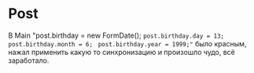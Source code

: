 # Post
 В Main  "post.birthday = new FormDate();
        `post.birthday.day = 13;`
       ` post.birthday.month = 6;`
       ` post.birthday.year = 1999;"`
        было красным, нажал применить какую то синхронизацию и произошло чудо, всё заработало.
        
